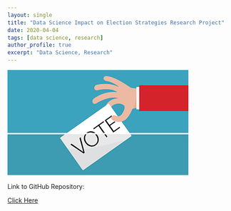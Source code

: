```yaml
---
layout: single
title: "Data Science Impact on Election Strategies Research Project"
date: 2020-04-04
tags: [data science, research]
author_profile: true
excerpt: "Data Science, Research"
---
```

![Election](/images/election.jpg "Data Science Impact on Election Strategies Research Project")

Link to GitHub Repository:

[Click Here](https://github.com/davidsuffolk/Data-Science-Impact-on-Election-Strategies-Research-Project)
